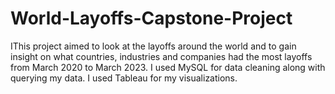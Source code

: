 # World-Layoffs-Capstone-Project
IThis project aimed to look at the layoffs around the world and to gain insight on what countries, industries and companies had the most layoffs from March 2020 to March 2023. I used MySQL for data cleaning along with querying my data. I used Tableau for my visualizations.
